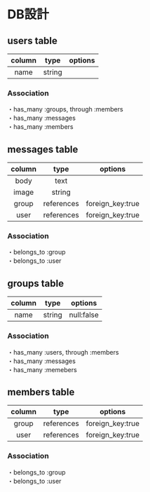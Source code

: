 # DB設計

## users table

|    column    |    type    |             options                  |
|:------------:|:----------:|:------------------------------------:|
|     name     |   string   |                                      |


### Association

  ・has_many :groups, through :members  
  ・has_many :messages  
  ・has_many :members


## messages table

|    column    |    type    |             options                  |
|:------------:|:----------:|:------------------------------------:|
|     body     |    text    |                                      |
|    image     |   string   |                                      |
|     group    | references |           foreign_key:true           |
|     user     | references |           foreign_key:true           |


### Association

  ・belongs_to :group  
  ・belongs_to :user



## groups table

|    column    |    type    |             options                  |
|:------------:|:----------:|:------------------------------------:|
|     name     |   string   |            null:false                |



### Association

  ・has_many :users, through :members  
  ・has_many :messages  
  ・has_many :memebers


## members table

|    column    |    type    |             options                  |
|:------------:|:----------:|:------------------------------------:|
|     group    | references |           foreign_key:true           |
|     user     | references |           foreign_key:true           |


### Association

  ・belongs_to :group  
  ・belongs_to :user
